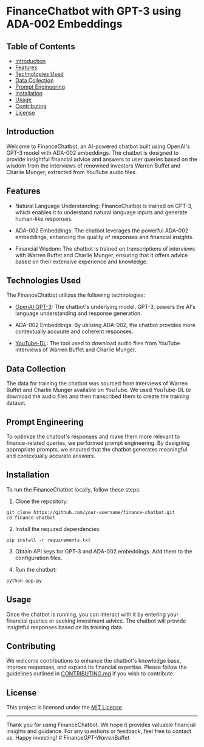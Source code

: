 # FinanceChatbot with GPT-3 using ADA-002 Embeddings

## Table of Contents

- [Introduction](#introduction)
- [Features](#features)
- [Technologies Used](#technologies-used)
- [Data Collection](#data-collection)
- [Prompt Engineering](#prompt-engineering)
- [Installation](#installation)
- [Usage](#usage)
- [Contributing](#contributing)
- [License](#license)

## Introduction

Welcome to FinanceChatbot, an AI-powered chatbot built using OpenAI's GPT-3 model with ADA-002 embeddings. The chatbot is designed to provide insightful financial advice and answers to user queries based on the wisdom from the interviews of renowned investors Warren Buffet and Charlie Munger, extracted from YouTube audio files.

## Features

- Natural Language Understanding: FinanceChatbot is trained on GPT-3, which enables it to understand natural language inputs and generate human-like responses.

- ADA-002 Embeddings: The chatbot leverages the powerful ADA-002 embeddings, enhancing the quality of responses and financial insights.

- Financial Wisdom: The chatbot is trained on transcriptions of interviews with Warren Buffet and Charlie Munger, ensuring that it offers advice based on their extensive experience and knowledge.

## Technologies Used

The FinanceChatbot utilizes the following technologies:

- [OpenAI GPT-3](https://openai.com): The chatbot's underlying model, GPT-3, powers the AI's language understanding and response generation.

- ADA-002 Embeddings: By utilizing ADA-002, the chatbot provides more contextually accurate and coherent responses.

- [YouTube-DL](https://github.com/ytdl-org/youtube-dl): The tool used to download audio files from YouTube interviews of Warren Buffet and Charlie Munger.

## Data Collection

The data for training the chatbot was sourced from interviews of Warren Buffet and Charlie Munger available on YouTube. We used YouTube-DL to download the audio files and then transcribed them to create the training dataset.

## Prompt Engineering

To optimize the chatbot's responses and make them more relevant to finance-related queries, we performed prompt engineering. By designing appropriate prompts, we ensured that the chatbot generates meaningful and contextually accurate answers.

## Installation

To run the FinanceChatbot locally, follow these steps:

1. Clone the repository:

```
git clone https://github.com/your-username/finance-chatbot.git
cd finance-chatbot
```

2. Install the required dependencies:

```
pip install -r requirements.txt
```

3. Obtain API keys for GPT-3 and ADA-002 embeddings. Add them to the configuration files.

4. Run the chatbot:

```python
python app.py
```

## Usage

Once the chatbot is running, you can interact with it by entering your financial queries or seeking investment advice. The chatbot will provide insightful responses based on its training data.

## Contributing

We welcome contributions to enhance the chatbot's knowledge base, improve responses, and expand its financial expertise. Please follow the guidelines outlined in [CONTRIBUTING.md](CONTRIBUTING.md) if you wish to contribute.

## License

This project is licensed under the [MIT License](LICENSE).

---

Thank you for using FinanceChatbot. We hope it provides valuable financial insights and guidance. For any questions or feedback, feel free to contact us. Happy investing!
#   F i n a n c e _ G P T - W a r r e n _ B u f f e t  
 